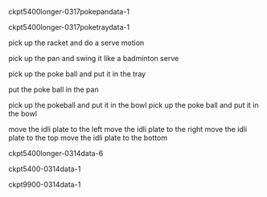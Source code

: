 ckpt5400longer-0317pokepandata-1

ckpt5400longer-0317poketraydata-1

pick up the racket and do a serve motion

pick up the pan and swing it like a badminton serve

pick up the poke ball and put it in the tray

put the poke ball in the pan

pick up the pokeball and put it in the bowl
pick up the poke ball and put it in the bowl


move the idli plate to the left
move the idli plate to the right
move the idli plate to the top
move the idli plate to the bottom

ckpt5400longer-0314data-6

ckpt5400-0314data-1


ckpt9900-0314data-1